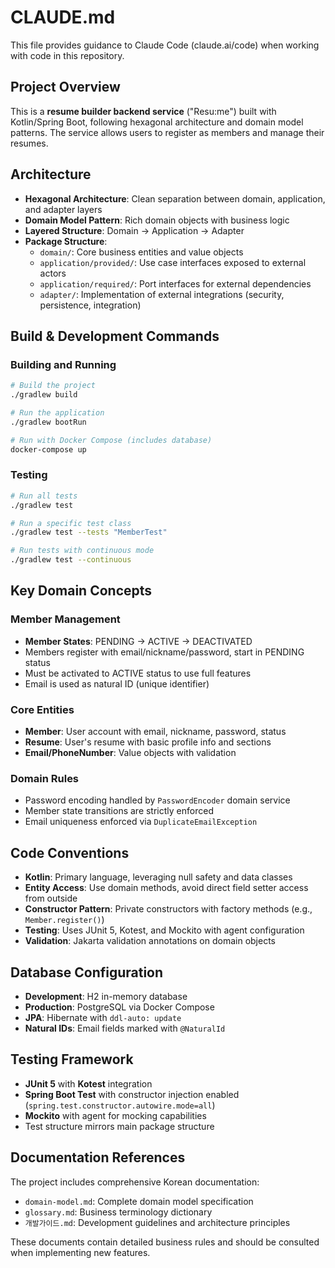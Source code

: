 # CLAUDE.md

This file provides guidance to Claude Code (claude.ai/code) when working with code in this repository.

## Project Overview

This is a **resume builder backend service** ("Resu:me") built with Kotlin/Spring Boot, following hexagonal architecture and domain model patterns. The service allows users to register as members and manage their resumes.

## Architecture

- **Hexagonal Architecture**: Clean separation between domain, application, and adapter layers
- **Domain Model Pattern**: Rich domain objects with business logic
- **Layered Structure**: Domain → Application → Adapter
- **Package Structure**:
  - `domain/`: Core business entities and value objects
  - `application/provided/`: Use case interfaces exposed to external actors
  - `application/required/`: Port interfaces for external dependencies
  - `adapter/`: Implementation of external integrations (security, persistence, integration)

## Build & Development Commands

### Building and Running
```bash
# Build the project
./gradlew build

# Run the application
./gradlew bootRun

# Run with Docker Compose (includes database)
docker-compose up
```

### Testing
```bash
# Run all tests
./gradlew test

# Run a specific test class
./gradlew test --tests "MemberTest"

# Run tests with continuous mode
./gradlew test --continuous
```

## Key Domain Concepts

### Member Management
- **Member States**: PENDING → ACTIVE → DEACTIVATED
- Members register with email/nickname/password, start in PENDING status
- Must be activated to ACTIVE status to use full features
- Email is used as natural ID (unique identifier)

### Core Entities
- **Member**: User account with email, nickname, password, status
- **Resume**: User's resume with basic profile info and sections
- **Email/PhoneNumber**: Value objects with validation

### Domain Rules
- Password encoding handled by `PasswordEncoder` domain service
- Member state transitions are strictly enforced
- Email uniqueness enforced via `DuplicateEmailException`

## Code Conventions

- **Kotlin**: Primary language, leveraging null safety and data classes
- **Entity Access**: Use domain methods, avoid direct field setter access from outside
- **Constructor Pattern**: Private constructors with factory methods (e.g., `Member.register()`)
- **Testing**: Uses JUnit 5, Kotest, and Mockito with agent configuration
- **Validation**: Jakarta validation annotations on domain objects

## Database Configuration

- **Development**: H2 in-memory database
- **Production**: PostgreSQL via Docker Compose
- **JPA**: Hibernate with `ddl-auto: update`
- **Natural IDs**: Email fields marked with `@NaturalId`

## Testing Framework

- **JUnit 5** with **Kotest** integration
- **Spring Boot Test** with constructor injection enabled (`spring.test.constructor.autowire.mode=all`)
- **Mockito** with agent for mocking capabilities
- Test structure mirrors main package structure

## Documentation References

The project includes comprehensive Korean documentation:
- `domain-model.md`: Complete domain model specification
- `glossary.md`: Business terminology dictionary  
- `개발가이드.md`: Development guidelines and architecture principles

These documents contain detailed business rules and should be consulted when implementing new features.